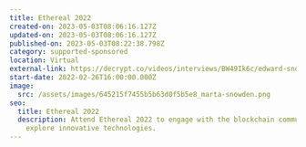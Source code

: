 ```yaml
---
title: Ethereal 2022
created-on: 2023-05-03T08:06:16.127Z
updated-on: 2023-05-03T08:06:16.127Z
published-on: 2023-05-03T08:22:38.798Z
category: supported-sponsored
location: Virtual
external-link: https://decrypt.co/videos/interviews/BW49Ik6c/edward-snowden-talks-governments-and-crypto-cbdcs-and-ethereum-vs-bitcoin-at-camp-ethereal
start-date: 2022-02-26T16:00:00.000Z
image:
  src: /assets/images/645215f7455b5b63d0f5b5e8_marta-snowden.png
seo:
  title: Ethereal 2022
  description: Attend Ethereal 2022 to engage with the blockchain community and
    explore innovative technologies.
---
```

